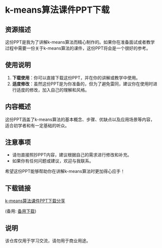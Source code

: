 # k-means算法课件PPT下载

## 资源描述

这份PPT是我为了讲解k-means算法而精心制作的。如果你在准备面试或者教学过程中需要一份关于k-means算法的课件，这份PPT将会是一个很好的参考。

## 使用说明

1. **下载使用**：你可以直接下载这份PPT，并在你的讲解或教学中使用。
2. **适度修改**：虽然这份PPT是为你准备的，但为了避免雷同，建议你在使用时进行适度的修改，加入自己的理解和风格。

## 内容概述

这份PPT涵盖了k-means算法的基本概念、步骤、优缺点以及应用场景等内容，适合初学者和有一定基础的听众。

## 注意事项

- 请勿直接照抄PPT内容，建议根据自己的需求进行修改和补充。
- 如果你有任何问题或建议，欢迎与我联系。

希望这份PPT能够帮助你在讲解k-means算法时更加得心应手！

## 下载链接
[k-means算法课件PPT下载分享](https://pan.quark.cn/s/2fd47670ec02) 

(备用: [备用下载](https://pan.baidu.com/s/1BJSTBY4PaTnalyw_na290g?pwd=1234))

## 说明

该仓库仅用于学习交流，请勿用于商业用途。
